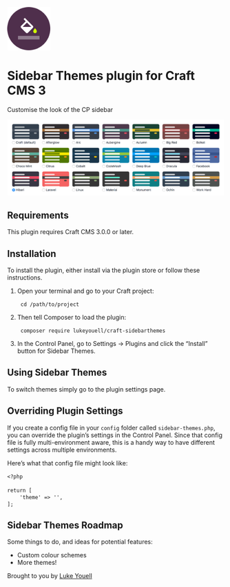 <img src="src/icon.svg" alt="icon" width="100" height="100">

# Sidebar Themes plugin for Craft CMS 3

Customise the look of the CP sidebar

<img src="resources/img/screenshot.png" alt="screenshot">

## Requirements

This plugin requires Craft CMS 3.0.0 or later.

## Installation

To install the plugin, either install via the plugin store or follow these instructions.

1. Open your terminal and go to your Craft project:

        cd /path/to/project

2. Then tell Composer to load the plugin:

        composer require lukeyouell/craft-sidebarthemes

3. In the Control Panel, go to Settings → Plugins and click the “Install” button for Sidebar Themes.

## Using Sidebar Themes

To switch themes simply go to the plugin settings page.

## Overriding Plugin Settings

If you create a config file in your `config` folder called `sidebar-themes.php`, you can override the plugin’s settings in the Control Panel. Since that config file is fully multi-environment aware, this is a handy way to have different settings across multiple environments.

Here’s what that config file might look like:

```twig
<?php

return [
    'theme' => '',
];
```

## Sidebar Themes Roadmap

Some things to do, and ideas for potential features:

- Custom colour schemes
- More themes!

Brought to you by [Luke Youell](https://github.com/lukeyouell)
